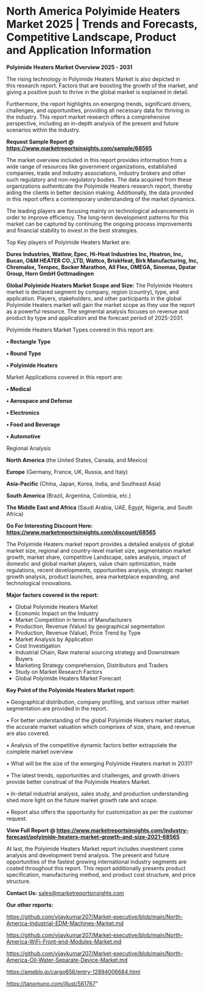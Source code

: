 # North America Polyimide Heaters Market 2025 | Trends and Forecasts, Competitive Landscape, Product and Application Information

<Strong> Polyimide Heaters Market Overview 2025 - 2031</strong>

The rising technology in Polyimide Heaters Market is also depicted in this research report. Factors that are boosting the growth of the market, and giving a positive push to thrive in the global market is explained in detail.

Furthermore, the report highlights on emerging trends, significant drivers, challenges, and opportunities, providing all necessary data for thriving in the industry. This report market research offers a comprehensive perspective, including an in-depth analysis of the present and future scenarios within the industry.

<strong>Request Sample Report @ <a href=https://www.marketreportsinsights.com/sample/68565>https://www.marketreportsinsights.com/sample/68565</a></strong>

The market overview included in this report provides information from a wide range of resources like government organizations, established companies, trade and industry associations, industry brokers and other such regulatory and non-regulatory bodies. The data acquired from these organizations authenticate the Polyimide Heaters research report, thereby aiding the clients in better decision making. Additionally, the data provided in this report offers a contemporary understanding of the market dynamics.

The leading players are focusing mainly on technological advancements in order to improve efficiency. The long-term development patterns for this market can be captured by continuing the ongoing process improvements and financial stability to invest in the best strategies.

Top Key players of Polyimide Heaters Market are:

<strong>Durex Industries, Watlow, Epec, Hi-Heat Industries Inc, Heatron, Inc, Bucan, O&M HEATER CO.,LTD, Wattco, BriskHeat, Birk Manufacturing, Inc, Chromalox, Tempec, Backer Marathon, All Flex, OMEGA, Sinomas, Dpstar Group, Horn GmbH Gottmadingen</strong>

<strong><b>Global Polyimide Heaters Market Scope and Size:</b></strong>
The Polyimide Heaters market is declared segment by company, region (country), type, and application. Players, stakeholders, and other participants in the global Polyimide Heaters market will gain the market scope as they use the report as a powerful resource. The segmental analysis focuses on revenue and product by type and application and the forecast period of 2025-2031.

Polyimide Heaters Market Types covered in this report are:

<strong>• Rectangle Type

• Round Type

• Polyimide Heaters</strong>

Market Applications covered in this report are:

<strong>• Medical

• Aerospace and Defense

• Electronics

• Food and Beverage

• Automotive</strong> 

Regional Analysis

<strong>North America</strong> (the United States, Canada, and Mexico)

<strong>Europe</strong> (Germany, France, UK, Russia, and Italy)

<strong>Asia-Pacific</strong> (China, Japan, Korea, India, and Southeast Asia)

<strong>South America</strong> (Brazil, Argentina, Colombia, etc.)

<strong>The Middle East and Africa</strong> (Saudi Arabia, UAE, Egypt, Nigeria, and South Africa)

<strong>Go For Interesting Discount Here: <a href=https://www.marketreportsinsights.com/discount/68565>https://www.marketreportsinsights.com/discount/68565</a></strong>

The Polyimide Heaters market report provides a detailed analysis of global market size, regional and country-level market size, segmentation market growth, market share, competitive Landscape, sales analysis, impact of domestic and global market players, value chain optimization, trade regulations, recent developments, opportunities analysis, strategic market growth analysis, product launches, area marketplace expanding, and technological innovations.

<strong><b>Major factors covered in the report:</b></strong>
<ul>
  <li>Global Polyimide Heaters Market </li>
  <li>Economic Impact on the Industry</li>
  <li>Market Competition in terms of Manufacturers</li>
  <li>Production, Revenue (Value) by geographical segmentation</li>
  <li>Production, Revenue (Value), Price Trend by Type</li>
  <li>Market Analysis by Application</li>
  <li>Cost Investigation</li>
  <li>Industrial Chain, Raw material sourcing strategy and Downstream Buyers</li>
  <li>Marketing Strategy comprehension, Distributors and Traders</li>
  <li>Study on Market Research Factors</li>
  <li>Global Polyimide Heaters Market Forecast</li>
</ul>

<strong><b>Key Point of the Polyimide Heaters Market report:</b></strong>

• Geographical distribution, company profiling, and various other market segmentation are provided in the report.

• For better understanding of the global Polyimide Heaters market status, the accurate market valuation which comprises of size, share, and revenue are also covered.

• Analysis of the competitive dynamic factors better extrapolate the complete market overview

• What will be the size of the emerging Polyimide Heaters market in 2031?

• The latest trends, opportunities and challenges, and growth drivers provide better construal of the Polyimide Heaters Market.

• In-detail industrial analysis, sales study, and production understanding shed more light on the future market growth rate and scope.

• Report also offers the opportunity for customization as per the customer request.

<strong><b>View Full Report @ <a href=https://www.marketreportsinsights.com/industry-forecast/polyimide-heaters-market-growth-and-size-2021-68565>https://www.marketreportsinsights.com/industry-forecast/polyimide-heaters-market-growth-and-size-2021-68565</a></b></strong>


At last, the Polyimide Heaters Market report includes investment come analysis and development trend analysis. The present and future opportunities of the fastest growing international industry segments are coated throughout this report. This report additionally presents product specification, manufacturing method, and product cost structure, and price structure.

<strong>Contact Us:</strong>
sales@marketreportsinsights.com

<strong>Our other reports:</strong>

<a href=https://github.com/vijaykumar207/Market-executive/blob/main/North-America-Industrial-EDM-Machines-Market.md>https://github.com/vijaykumar207/Market-executive/blob/main/North-America-Industrial-EDM-Machines-Market.md</a>

<a href=https://github.com/vijaykumar207/Market-executive/blob/main/North-America-WiFi-Front-end-Modules-Market.md>https://github.com/vijaykumar207/Market-executive/blob/main/North-America-WiFi-Front-end-Modules-Market.md</a>

<a href=https://github.com/vijaykumar207/Market-executive/blob/main/North-America-Oil-Water-Separate-Device-Market.md>https://github.com/vijaykumar207/Market-executive/blob/main/North-America-Oil-Water-Separate-Device-Market.md</a>

<a href=https://ameblo.jp/cargo656/entry-12894006684.html>https://ameblo.jp/cargo656/entry-12894006684.html</a>

<a href=https://tanomuno.com/illust/561767>https://tanomuno.com/illust/561767</a>"
